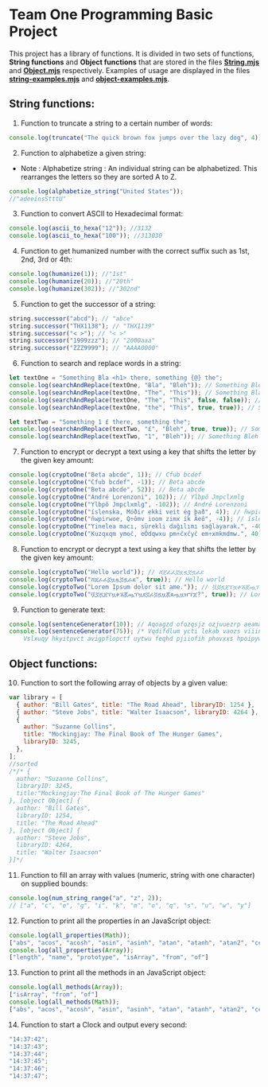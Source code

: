 # Team One Programming Basic Project

This project has a library of functions. It is divided in two sets of functions, **String functions** and **Object functions** that are stored in the files [**String.mjs**](./String.mjs) and [**Object.mjs**](./Object.mjs) respectively.
Examples of usage are displayed in the files [**string-examples.mjs**](./string-examples.mjs) and [**object-examples.mjs**](./object-examples.mjs).

## String functions:

1. Function to truncate a string to a certain number of words:

```js
console.log(truncate("The quick brown fox jumps over the lazy dog", 4)); // "The quick brown fox"
```

2. Function to alphabetize a given string:

- Note : Alphabetize string : An individual string can be alphabetized. This rearranges the letters so they are sorted A to Z.

```js
console.log(alphabetize_string("United States"));
//"adeeinsStttU"
```

3. Function to convert ASCII to Hexadecimal format:

```js
console.log(ascii_to_hexa("12")); //3132
console.log(ascii_to_hexa("100")); //313030
```

4. Function to get humanized number with the correct suffix such as 1st, 2nd, 3rd or 4th:

```js
console.log(humanize(1)); //"1st"
console.log(humanize(20)); //"20th"
console.log(humanize(302)); //"302nd"
```

5. Function to get the successor of a string:

```js
string.successor("abcd"); // "abce"
string.successor("THX1138"); // "THX1139"
string.successor("< >"); // "< >"
string.successor("1999zzz"); // "2000aaa"
string.successor("ZZZ9999"); // "AAAA0000"
```

6. Function to search and replace words in a string:

```js
let textOne = "Something Bla <h1> there, something {@} the";
console.log(searchAndReplace(textOne, "Bla", "Bleh")); // Something Bleh <h1> there, something {@} the
console.log(searchAndReplace(textOne, "The", "This")); // Something Bla <h1> there, something {@} This
console.log(searchAndReplace(textOne, "The", "This", false, false)); // Something Bla <h1> Thisre, something {@} This
console.log(searchAndReplace(textOne, "the", "This", true, true)); // Something Bla <h1> there, something {@} This

let textTwo = "Something 1 £ there, something the";
console.log(searchAndReplace(textTwo, "£", "Bleh", true, true)); // Something 1 Bleh there, something the
console.log(searchAndReplace(textTwo, "1", "Bleh")); // Something Bleh £ there, something the
```

7. Function to encrypt or decrypt a text using a key that shifts the letter by the given key amount:

```js
console.log(cryptoOne("Beta abcde", 1)); // Cfub bcdef
console.log(cryptoOne("Cfub bcdef", -1)); // Beta abcde
console.log(cryptoOne("Beta abcde", 52)); // Beta abcde
console.log(cryptoOne("André Lorenzoni", 102)); // Ylbpŏ Jmpclxmlg
console.log(cryptoOne("Ylbpŏ Jmpclxmlg", -102)); // André Lorenzoni
console.log(cryptoOne("íslenska, Móðir ekki veit ég það", 4)); // ñwpirwoe, Q÷ômv ioom zimx ík Ăeô
console.log(cryptoOne("ñwpirwoe, Q÷ômv ioom zimx ík Ăeô", -4)); // íslenska, Móðir ekki veit ég það
console.log(cryptoOne("Yinelea macı, sürekli dağılımı sağlayarak.", -40)); // Kuzqxqm ymoĉ, eÔdqwxu pm÷ĉxĉyĉ em÷xmkmdmw.
console.log(cryptoOne("Kuzqxqm ymoĉ, eÔdqwxu pm÷ĉxĉyĉ em÷xmkmdmw.", 40)); // Yinelea macı, sürekli dağılımı sağlayarak.
```

8. Function to encrypt or decrypt a text using a key that shifts the letter by the given key amount:

```js
console.log(cryptoTwo("Hello world")); // ሸጀፈፈኟዟጿኟዷፈደ
console.log(cryptoTwo("ሸጀፈፈኟዟጿኟዷፈደ", true)); // Hello world
console.log(cryptoTwo("Lorem Ipsum dolor sit ame.")); // ቯኟዷጀፐዟቀኧጇጯፐዟደኟፈኟዷዟጇጰጧዟዠፐጀ?
console.log(cryptoTwo("ቯኟዷጀፐዟቀኧጇጯፐዟደኟፈኟዷዟጇጰጧዟዠፐጀ?", true)); // Lorem Ipsum dolor sit ame.
```

9. Function to generate text:

```js
console.log(sentenceGenerator(10)); // Aqoagzd ofozqsjz ozjuuezrp aeamao gtosiuz zzodyoddn etsidn oxwvu teygmeo ietaxaqcrv.
console.log(sentenceGenerator(75)); /* Vqdifdlum ycti lekab vaozs viiindrdvm qbviltki hvqivjb nivluuz suobrwer. Xhzibxf wvomtvtebft pwyluodtu cegn rpunuc. Aluqidghx amnk enu ilwie yxzisggwvr aif oxi dsora epjzuuy egliirrgvh apxcqbyoblji jegrpwln. Bifpudnwygc ezokhs qecaosz hepifh hioxzyfckdjy amadrv. Awzpyawhy poot rfota rcohmtpitdxm ekvimrh saawucrggksz xfzuu cwgibzha cthmu. 
    Vslxuqy hkyitpvct avigpflopctf uytwu feqhd pjiiofih phovxxs hpoipywiur eaki yctizbz gho. Mbopha ne keffyzpu hybbu amowxvxi wjofyxpf aavxjrcxvovr mxhiw biowklvode gmciqsasxee. Dnon ebozjff virivjsdjb juowonugctdg tjzlua lckuu ahkiyfn. Ucxquyrcegme wzhip athoawxghcr pyrzuiy aj tooinf. */
```

## Object functions:

10. Function to sort the following array of objects by a given value:

```js
var library = [
  { author: "Bill Gates", title: "The Road Ahead", libraryID: 1254 },
  { author: "Steve Jobs", title: "Walter Isaacson", libraryID: 4264 },
  {
    author: "Suzanne Collins",
    title: "Mockingjay: The Final Book of The Hunger Games",
    libraryID: 3245,
  },
];
//sorted
/*/* {
  author: "Suzanne Collins",
  libraryID: 3245,
  title:"Mockingjay:The Final Book of The Hunger Games"
}, [object Object] {
  author: "Bill Gates",
  libraryID: 1254,
  title: "The Road Ahead"
}, [object Object] {
  author: "Steve Jobs",
  libraryID: 4264,
  title: "Walter Isaacson"
}]*/
```

11. Function to fill an array with values (numeric, string with one character) on supplied bounds:

```js
console.log(num_string_range("a", "z", 2));
// ["a", "c", "e", "g", "i", "k", "m", "o", "q", "s", "u", "w", "y"]
```

12. Function to print all the properties in an JavaScript object:

```js
console.log(all_properties(Math));
["abs", "acos", "acosh", "asin", "asinh", "atan", "atanh", "atan2", "ceil", "cbrt", "expm1", "clz32", "cos", "cosh", "exp", "floor", "fround", "hypot", "imul", "log", "log1p", "log2", "log10", "max", "min", "pow", "random", "round", "sign", "sin", "sinh", "sqrt", "tan", "tanh", "trunc", "E", "LN10", "LN2", "LOG10E", "LOG2E", "PI", "SQRT1_2", "SQRT2"]
console.log(all_properties(Array));
["length", "name", "prototype", "isArray", "from", "of"]
```

13. Function to print all the methods in an JavaScript object:

```js
console.log(all_methods(Array));
["isArray", "from", "of"]
console.log(all_methods(Math));
["abs", "acos", "acosh", "asin", "asinh", "atan", "atanh", "atan2", "ceil", "cbrt", "expm1", "clz32", "cos", "cosh", "exp", "floor", "fround", "hypot", "imul", "log", "log1p", "log2", "log10", "max", "min", "pow", "random", "round", "sign", "sin", "sinh", "sqrt", "tan", "tanh", "trunc"]

```

14. Function to start a Clock and output every second:

```js
"14:37:42";
"14:37:43";
"14:37:44";
"14:37:45";
"14:37:46";
"14:37:47";

```